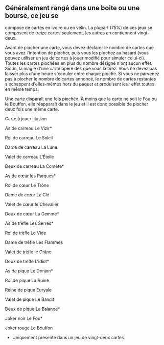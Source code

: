 ## Généralement rangé dans une boite ou une bourse, ce jeu se

compose de cartes en ivoire ou en vélin. La plupart (75%) de
ces jeux se composent de treize cartes seulement, les autres
en contiennent vingt-deux.

Avant de piocher une carte, vous devez déclarer le nombre
de cartes que vous avez l'intention de piocher, puis vous les
piochez au hasard (vous pouvez utiliser un jeu de cartes
à jouer modifié pour simuler celui-ci). Toutes les cartes
piochées en plus du nombre désigné n'ont aucun effet. Sinon,
la magie d'une carte opère dès que vous la tirez. Vous ne
devez pas laisser plus d’une heure s'écouler entre chaque
pioche. Si vous ne parvenez pas à piocher le nombre de
cartes annoncé, le nombre de cartes restantes s'échappent
d'elles-mêmes hors du paquet et produisent leur effet toutes
en même temps.

Une carte disparaît une fois piochée. À moins que la carte
ne soit le Fou ou le Bouffon, elle réapparaît dans le jeu et il
est donc possible de piocher deux fois une même carte.

Carte à jouer Illusion

As de carreau Le Vizir*

Roi de carreau Le Soleil

Dame de carreau La Lune

Valet de carreau L'Étoile

Deux de carreau La Comète*

As de cœur les Parques*

Roi de cœur Le Trône

Dame de cœur La Clé

Valet de cœur le Chevalier

Deux de cœur La Gemme*

As de trèfle Les Serres*

Roi de trèfle Le Vide

Dame de trèfle Les Flammes

Valet de trèfle le Crâne

Deux de trèfle L'idiot*

As de pique Le Donjon*

Roi de pique La Ruine

Reine de pique Euryale

Valet de pique Le Bandit

Deux de pique La Balance*

Joker noir Le Fou*

Joker rouge Le Bouffon

* Uniquement présente dans un jeu de vingt-deux cartes